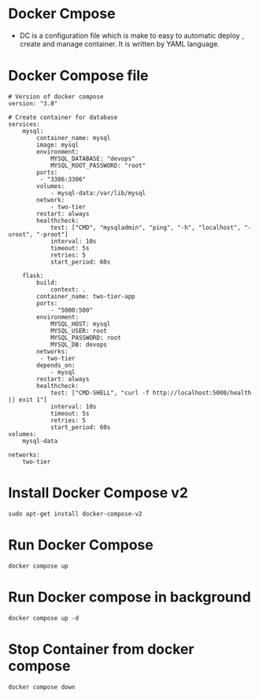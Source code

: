 # Docker Cmpose 
- DC is a configuration file which is make to easy to automatic deploy , create and manage container. It is written by YAML language. 
# Docker Compose file 
```
# Version of docker compose
version: "3.8"

# Create container for database
services: 
    mysql:
        container_name: mysql
        image: mysql  
        environment:
            MYSQL_DATABASE: "devops"
            MYSQL_ROOT_PASSWORD: "root"
        ports:
         - "3306:3306"
        volumes:
            - mysql-data:/var/lib/mysql
        network:
            - two-tier
        restart: always
        healthcheck:
            test: ["CMD", "mysqladmin", "ping", "-h", "localhost", "-uroot", "-proot"]
            interval: 10s
            timeout: 5s 
            retries: 5 
            start_period: 60s

    flask:
        build:
            context: .
        container_name: two-tier-app
        ports:
            - "5000:500"
        environment:
            MYSQL_HOST: mysql
            MYSQL_USER: root
            MYSQL_PASSWORD: root
            MYSQL_DB: devops
        networks:
         - two-tier
        depends_on:
            - mysql
        restart: always
        healthcheck:
            test: ["CMD-SHELL", "curl -f http://localhost:5000/health || exit 1"]
            interval: 10s
            timeout: 5s 
            retries: 5 
            start_period: 60s
volumes:
    mysql-data

networks:
    two-tier

```

# Install Docker Compose v2
```
sudo apt-get install docker-compose-v2
```

# Run Docker Compose 
```
docker compose up 
```

# Run Docker compose in background 
```
docker compose up -d
```

# Stop Container from docker compose 
```
docker compose down 
```


